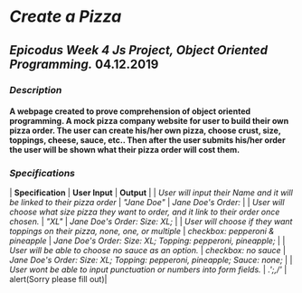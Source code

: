 # **_Create a Pizza_**

## _Epicodus Week 4 Js Project, Object Oriented Programming._ **04.12.2019**

### **_Description_**

#### A webpage created to prove comprehension of object oriented programming. A mock pizza company website for user to build their own pizza order. The user can create his/her own pizza, choose crust, size, toppings, cheese, sauce, etc.. Then after the user submits his/her order the user will be shown what their pizza order will cost them.

### **_Specifications_**

| **Specification** | **User Input** | **Output** |
| _User will input their Name and it will be linked to their pizza order_ | _"Jane Doe"_ | _Jane Doe's Order:_ |
| _User will choose what size pizza they want to order, and it link to their order once chosen._ | _"XL"_ | _Jane Doe's Order: Size: XL;_ |
| _User will choose if they want toppings on their pizza, none, one, or multiple_ | _checkbox: pepperoni & pineapple_ | _Jane Doe's Order: Size: XL; Topping: pepperoni, pineapple;_ |
| _User will be able to choose no sauce as an option._ | _checkbox: no sauce_ | _Jane Doe's Order: Size: XL; Topping: pepperoni, pineapple; Sauce: none;_ |
| _User wont be able to input punctuation or numbers into form fields._ | _.';,/'_ | alert(Sorry please fill out)|
